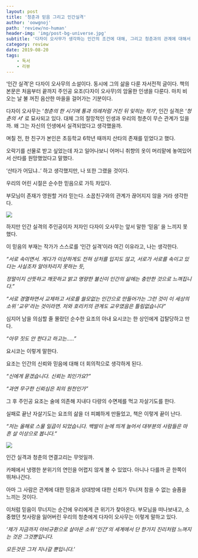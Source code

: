 ```yaml
---
layout: post
title: '청춘과 믿음 그리고 인간실격'
author: 'oowgnoj'
path: 'review/no-human'
header-img: 'img/post-bg-universe.jpg'
subtitle: '다자이 오사무가 생각하는 인간의 조건에 대해, 그리고 청춘과의 관계에 대해서 생각했습니다.'
category: review
date: 2019-08-20
tags:
    - 독서
    - 리뷰
---
```


‘인간 실격’은 다자이 오사무의 소설이다. 동시에 그의 삶을 다룬 자서전적 글이다. 책의 본문은 처음부터 끝까지 주인공 요조(다자이 오사무)의 암울한 인생을 다룬다. 마치 비 오는 날 불 꺼진 음산한 마을을 걸어가는 기분이다.

다자이 오사무는 ‘_청춘의 한 시기에 통과 의례처럼 거친 뒤 잊히는 작가_’, 인간 실격은 ‘_청춘의 서_’ 로 묘사되고 있다. 대체 그의 절망적인 인생과 우리의 청춘이 무슨 관계가 있을까. 왜 그는 자신의 인생에서 실격되었다고 생각했을까.

며칠 전, 한 친구가 본인은 초등학교 6학년 때까지 산타의 존재를 믿었다고 했다.

오락기를 선물로 받고 싶었는데 자고 일어나보니 어머니 취향의 옷이 머리맡에 놓여있어서 산타를 원망했었다고 말했다.

‘산타가 어딨냐..’ 하고 생각했지만, 나 또한 그랬을 것이다.

우리의 어린 시절은 순수한 믿음으로 가득 차있다.

부모님이 존재가 영원할 거라 믿는다. 소꿉친구와의 관계가 끊어지지 않을 거라 생각한다.

![](https://cdn-images-1.medium.com/max/2000/0*6z5obwKiVELb9Zey)

하지만 인간 실격의 주인공이자 저자인 다자이 오사무는 앞서 말한 ‘믿음’ 을 느끼지 못했다.

이 믿음의 부재는 작가가 스스로를 ‘인간 실격’이라 여긴 이유라고, 나는 생각한다.

_“서로 속이면서. 게다가 이상하게도 전혀 상처를 입지도 않고, 서로가 서로를 속이고 있다는 사실조차 알아차리지 못하는 듯,_

_정말이지 산뜻하고 깨끗하고 밝고 명량한 불신이 인간의 삶에는 충만한 것으로 느껴집니다.”_

_“서로 경멸하면서 교제하고 서로를 쓸모없는 인간으로 만들어가는 그런 것이 이 세상의 소위 ‘교우’라는 것이라면. 저와 호리키의 관계도 교우였음은 틀림없습니다”_

심지어 남을 의심할 줄 몰랐던 순수한 요조의 아내 요시코는 한 상인에게 겁탈당하고 만다.

_“아무 짓도 안 한다고 하고는…..”_

요시코는 이렇게 말한다.

요조는 인간의 신뢰와 믿음에 대해 더 회의적으로 생각하게 된다.

_“신에게 묻겠습니다. 신뢰는 죄인가요?”_

_“과연 무구한 신뢰심은 죄의 원천인가”_

그 후 주인공 요조는 술에 의존해 지내다 다량의 수면제를 먹고 자살기도를 한다.

실패로 끝난 자살기도는 요조의 삶을 더 피폐하게 만들었고, 책은 이렇게 끝이 난다.

_“저는 올해로 스물 일곱이 되었습니다. 백발이 눈에 띄게 늘어서 대부분의 사람들은 마흔 살 이상으로 봅니다.”_

![](https://cdn-images-1.medium.com/max/2000/0*Icb_FKRcNN4RqkLE)

인간 실격과 청춘의 연결고리는 무엇일까.

카페에서 냉랭한 분위기의 연인을 어렵지 않게 볼 수 있었다. 아니나 다를까 곧 한쪽이 뛰쳐나간다.

아마 그 사람은 관계에 대한 믿음과 상대방에 대한 신뢰가 무너져 참을 수 없는 슬픔을 느끼는 것이다.

이처럼 믿음이 무너지는 순간에 우리에게 큰 위기가 찾아온다. 부모님을 떠나보내고, 소중했던 첫사랑을 잃어버린 우리의 청춘에게 다자이 오사무는 이렇게 말하고 있다.

_‘제가 지금까지 아비규환으로 살아온 소위 ‘인간’의 세계에서 단 한가지 진리처럼 느껴지는 것은 그것뿐입니다._

_모든것은 그저 지나갈 뿐입니다.’_
